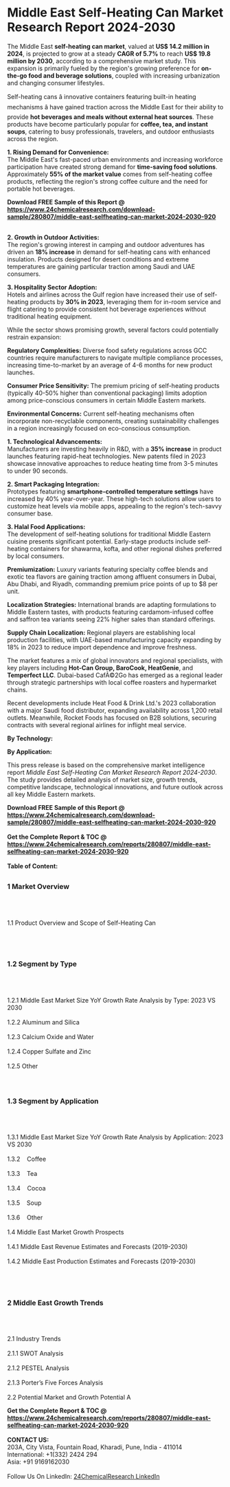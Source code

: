 <h1>Middle East Self-Heating Can Market Research Report 2024-2030</h1><p>The Middle East <strong>self-heating can market</strong>, valued at <strong>US$ 14.2 million in 2024</strong>, is projected to grow at a steady <strong>CAGR of 5.7%</strong> to reach <strong>US$ 19.8 million by 2030</strong>, according to a comprehensive market study. This expansion is primarily fueled by the region's growing preference for <strong>on-the-go food and beverage solutions</strong>, coupled with increasing urbanization and changing consumer lifestyles.</p><p>Self-heating cans â innovative containers featuring built-in heating mechanisms â have gained traction across the Middle East for their ability to provide <strong>hot beverages and meals without external heat sources</strong>. These products have become particularly popular for <strong>coffee, tea, and instant soups</strong>, catering to busy professionals, travelers, and outdoor enthusiasts across the region.</p><p><strong>1. Rising Demand for Convenience:</strong><br>
The Middle East's fast-paced urban environments and increasing workforce participation have created strong demand for <strong>time-saving food solutions</strong>. Approximately <strong>55% of the market value</strong> comes from self-heating coffee products, reflecting the region's strong coffee culture and the need for portable hot beverages.</p><div><b>Download FREE Sample of this Report @ 
            <a href="https://www.24chemicalresearch.com/download-sample/280807/middle-east-selfheating-can-market-2024-2030-920">
            https://www.24chemicalresearch.com/download-sample/280807/middle-east-selfheating-can-market-2024-2030-920</a></b></div><br><p><strong>2. Growth in Outdoor Activities:</strong><br>
The region's growing interest in camping and outdoor adventures has driven an <strong>18% increase</strong> in demand for self-heating cans with enhanced insulation. Products designed for desert conditions and extreme temperatures are gaining particular traction among Saudi and UAE consumers.</p><p><strong>3. Hospitality Sector Adoption:</strong><br>
Hotels and airlines across the Gulf region have increased their use of self-heating products by <strong>30% in 2023</strong>, leveraging them for in-room service and flight catering to provide consistent hot beverage experiences without traditional heating equipment.</p><p>While the sector shows promising growth, several factors could potentially restrain expansion:</p><p><strong>Regulatory Complexities:</strong> Diverse food safety regulations across GCC countries require manufacturers to navigate multiple compliance processes, increasing time-to-market by an average of 4-6 months for new product launches.</p><p><strong>Consumer Price Sensitivity:</strong> The premium pricing of self-heating products (typically 40-50% higher than conventional packaging) limits adoption among price-conscious consumers in certain Middle Eastern markets.</p><p><strong>Environmental Concerns:</strong> Current self-heating mechanisms often incorporate non-recyclable components, creating sustainability challenges in a region increasingly focused on eco-conscious consumption.</p><p><strong>1. Technological Advancements:</strong><br>
Manufacturers are investing heavily in R&amp;D, with a <strong>35% increase</strong> in product launches featuring rapid-heat technologies. New patents filed in 2023 showcase innovative approaches to reduce heating time from 3-5 minutes to under 90 seconds.</p><p><strong>2. Smart Packaging Integration:</strong><br>
Prototypes featuring <strong>smartphone-controlled temperature settings</strong> have increased by 40% year-over-year. These high-tech solutions allow users to customize heat levels via mobile apps, appealing to the region's tech-savvy consumer base.</p><p><strong>3. Halal Food Applications:</strong><br>
The development of self-heating solutions for traditional Middle Eastern cuisine presents significant potential. Early-stage products include self-heating containers for shawarma, kofta, and other regional dishes preferred by local consumers.</p><p><strong>Premiumization:</strong> Luxury variants featuring specialty coffee blends and exotic tea flavors are gaining traction among affluent consumers in Dubai, Abu Dhabi, and Riyadh, commanding premium price points of up to $8 per unit.</p><p><strong>Localization Strategies:</strong> International brands are adapting formulations to Middle Eastern tastes, with products featuring cardamom-infused coffee and saffron tea variants seeing 22% higher sales than standard offerings.</p><p><strong>Supply Chain Localization:</strong> Regional players are establishing local production facilities, with UAE-based manufacturing capacity expanding by 18% in 2023 to reduce import dependence and improve freshness.</p><p>The market features a mix of global innovators and regional specialists, with key players including <strong>Hot-Can Group, BaroCook, HeatGenie</strong>, and <strong>Temperfect LLC</strong>. Dubai-based CafÃ©2Go has emerged as a regional leader through strategic partnerships with local coffee roasters and hypermarket chains.</p><p>Recent developments include Heat Food &amp; Drink Ltd.'s 2023 collaboration with a major Saudi food distributor, expanding availability across 1,200 retail outlets. Meanwhile, Rocket Foods has focused on B2B solutions, securing contracts with several regional airlines for inflight meal service.</p><p><strong>By Technology:</strong></p><p><strong>By Application:</strong></p><p>This press release is based on the comprehensive market intelligence report <em>Middle East Self-Heating Can Market Research Report 2024-2030</em>. The study provides detailed analysis of market size, growth trends, competitive landscape, technological innovations, and future outlook across all key Middle Eastern markets.</p><div><b>Download FREE Sample of this Report @ 
            <a href="https://www.24chemicalresearch.com/download-sample/280807/middle-east-selfheating-can-market-2024-2030-920">
            https://www.24chemicalresearch.com/download-sample/280807/middle-east-selfheating-can-market-2024-2030-920</a></b></div><br><div><b>Get the Complete Report & TOC @ 
            <a href="https://www.24chemicalresearch.com/reports/280807/middle-east-selfheating-can-market-2024-2030-920">
            https://www.24chemicalresearch.com/reports/280807/middle-east-selfheating-can-market-2024-2030-920</a></b></div><br>
            <b>Table of Content:</b><p><h2><span style="font-size:16px"><strong>1 Market Overview&nbsp;&nbsp; &nbsp;</strong></span></h2><br />
<br />
<p>1.1 Product Overview and Scope of Self-Heating Can&nbsp;</p><br />
<br />
<h2><strong><span style="font-size:16px">1.2 Segment by Type&nbsp;&nbsp; &nbsp;</span></strong></h2><br />
<br />
<p>1.2.1 Middle East Market Size YoY Growth Rate Analysis by Type: 2023 VS 2030&nbsp;&nbsp; &nbsp;<br /><br />
1.2.2 Aluminum and Silica&nbsp;&nbsp; &nbsp;<br /><br />
1.2.3 Calcium Oxide and Water<br /><br />
1.2.4 Copper Sulfate and Zinc<br /><br />
1.2.5 Other<br /><br />
<br />
<h2><span style="font-size:16px"><strong>1.3 Segment by Application&nbsp;&nbsp;</strong></span></h2><br />
<br />
<p>1.3.1 Middle East Market Size YoY Growth Rate Analysis by Application: 2023 VS 2030&nbsp;&nbsp; &nbsp;<br /><br />
1.3.2&nbsp;&nbsp; &nbsp;Coffee<br /><br />
1.3.3&nbsp;&nbsp; &nbsp;Tea<br /><br />
1.3.4&nbsp;&nbsp; &nbsp;Cocoa<br /><br />
1.3.5&nbsp;&nbsp; &nbsp;Soup<br /><br />
1.3.6&nbsp;&nbsp; &nbsp;Other<br /><br />
1.4 Middle East Market Growth Prospects&nbsp;&nbsp; &nbsp;<br /><br />
1.4.1 Middle East Revenue Estimates and Forecasts (2019-2030)&nbsp;&nbsp; &nbsp;<br /><br />
1.4.2 Middle East Production Estimates and Forecasts (2019-2030)&nbsp;&nbsp;</p><br />
<br />
<h2><span style="font-size:16px"><strong>2 Middle East Growth Trends&nbsp;&nbsp; &nbsp;</strong></span></h2><br />
<br />
<p>2.1 Industry Trends&nbsp;&nbsp; &nbsp;<br /><br />
2.1.1 SWOT Analysis&nbsp;&nbsp; &nbsp;<br /><br />
2.1.2 PESTEL Analysis&nbsp;&nbsp; &nbsp;<br /><br />
2.1.3 Porter&rsquo;s Five Forces Analysis&nbsp;&nbsp; &nbsp;<br /><br />
2.2 Potential Market and Growth Potential A</p><div><b>Get the Complete Report & TOC @ 
            <a href="https://www.24chemicalresearch.com/reports/280807/middle-east-selfheating-can-market-2024-2030-920">
            https://www.24chemicalresearch.com/reports/280807/middle-east-selfheating-can-market-2024-2030-920</a></b></div><br><b>CONTACT US:</b><br>
            203A, City Vista, Fountain Road, Kharadi, Pune, India - 411014<br>
            International: +1(332) 2424 294<br>
            Asia: +91 9169162030 <br><br>
            Follow Us On LinkedIn: <a href="https://www.linkedin.com/company/24chemicalresearch/">24ChemicalResearch LinkedIn</a>
